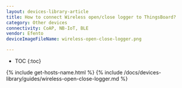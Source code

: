```yaml
---
layout: devices-library-article
title: How to connect Wireless open/close logger to ThingsBoard?
category: Other devices
connectivity: CoAP, NB-IoT, BLE
vendor: Efento
deviceImageFileName: wireless-open-close-logger.png

---
```


* TOC
{:toc}

{% include get-hosts-name.html %}
{% include /docs/devices-library/guides/wireless-open-close-logger.md %}
